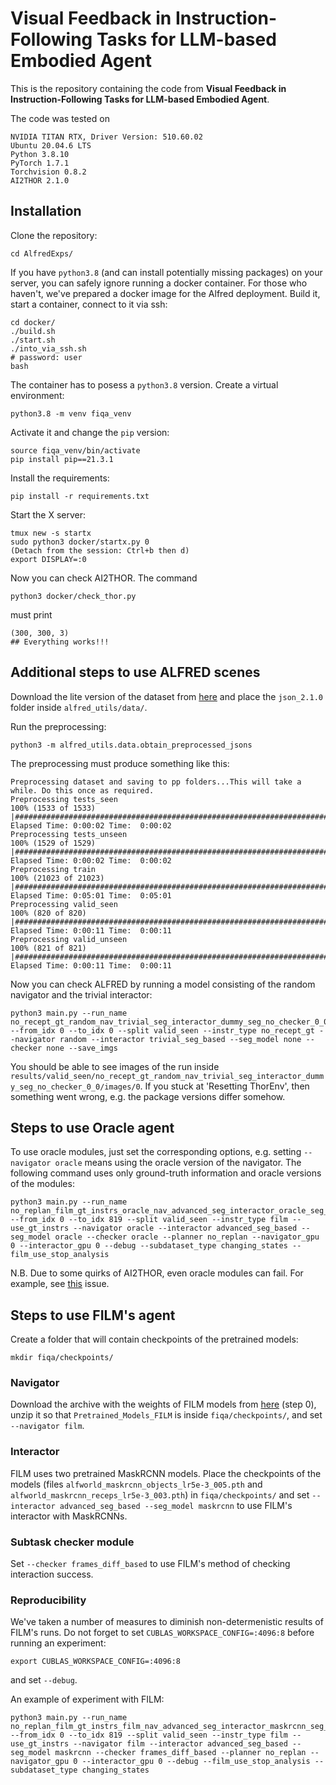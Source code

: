 # Visual Feedback in Instruction-Following Tasks for LLM-based Embodied Agent
This is the repository containing the code from **Visual Feedback in Instruction-Following Tasks for LLM-based Embodied Agent**.

The code was tested on
```
NVIDIA TITAN RTX, Driver Version: 510.60.02
Ubuntu 20.04.6 LTS
Python 3.8.10
PyTorch 1.7.1
Torchvision 0.8.2
AI2THOR 2.1.0
```

## Installation
Clone the repository:
```
cd AlfredExps/
```
If you have `python3.8` (and can install potentially missing packages) on your server, you can safely ignore running a docker container. For those who haven't, we've prepared a docker image for the Alfred deployment. Build it, start a container, connect to it via ssh:
```
cd docker/
./build.sh
./start.sh
./into_via_ssh.sh
# password: user
bash
```
The container has to posess a `python3.8` version. Create a virtual environment:
```
python3.8 -m venv fiqa_venv
```
Activate it and change the `pip` version:
```
source fiqa_venv/bin/activate
pip install pip==21.3.1
```
Install the requirements:
```
pip install -r requirements.txt
```
Start the X server:
```
tmux new -s startx
sudo python3 docker/startx.py 0
(Detach from the session: Ctrl+b then d)
export DISPLAY=:0
```
Now you can check AI2THOR. The command
```
python3 docker/check_thor.py
```
must print
```
(300, 300, 3)
## Everything works!!!
```

## Additional steps to use ALFRED scenes
Download the lite version of the dataset from [here](https://github.com/askforalfred/alfred/tree/master/data) and place the `json_2.1.0` folder inside `alfred_utils/data/`.

Run the preprocessing:
```
python3 -m alfred_utils.data.obtain_preprocessed_jsons
```
The preprocessing must produce something like this:
```
Preprocessing dataset and saving to pp folders...This will take a while. Do this once as required.
Preprocessing tests_seen
100% (1533 of 1533) |####################################################################################################################################################################| Elapsed Time: 0:00:02 Time:  0:00:02
Preprocessing tests_unseen
100% (1529 of 1529) |####################################################################################################################################################################| Elapsed Time: 0:00:02 Time:  0:00:02
Preprocessing train
100% (21023 of 21023) |##################################################################################################################################################################| Elapsed Time: 0:05:01 Time:  0:05:01
Preprocessing valid_seen
100% (820 of 820) |######################################################################################################################################################################| Elapsed Time: 0:00:11 Time:  0:00:11
Preprocessing valid_unseen
100% (821 of 821) |######################################################################################################################################################################| Elapsed Time: 0:00:11 Time:  0:00:11
```

Now you can check ALFRED by running a model consisting of the random navigator and the trivial interactor:
```
python3 main.py --run_name no_recept_gt_random_nav_trivial_seg_interactor_dummy_seg_no_checker_0_0 --from_idx 0 --to_idx 0 --split valid_seen --instr_type no_recept_gt --navigator random --interactor trivial_seg_based --seg_model none --checker none --save_imgs
```
You should be able to see images of the run inside `results/valid_seen/no_recept_gt_random_nav_trivial_seg_interactor_dummy_seg_no_checker_0_0/images/0`. If you stuck at 'Resetting ThorEnv', then something went wrong, e.g. the package versions differ somehow.


## Steps to use Oracle agent
To use oracle modules, just set the corresponding options, e.g. setting `--navigator oracle` means using the oracle version of the navigator. The following command uses only ground-truth information and oracle versions of the modules:
```
python3 main.py --run_name no_replan_film_gt_instrs_oracle_nav_advanced_seg_interactor_oracle_seg_oracle_checker_0_819_changed_states_and_no_renav --from_idx 0 --to_idx 819 --split valid_seen --instr_type film --use_gt_instrs --navigator oracle --interactor advanced_seg_based --seg_model oracle --checker oracle --planner no_replan --navigator_gpu 0 --interactor_gpu 0 --debug --subdataset_type changing_states --film_use_stop_analysis
```

N.B. Due to some quirks of AI2THOR, even oracle modules can fail. For example, see [this](https://github.com/askforalfred/alfred/issues/131#issue-1536359532) issue.

## Steps to use FILM's agent
Create a folder that will contain checkpoints of the pretrained models:
```
mkdir fiqa/checkpoints/
```

### Navigator
Download the archive with the weights of FILM models from [here](https://github.com/soyeonm/FILM/tree/public#download-trained-models) (step 0), unzip it so that `Pretrained_Models_FILM` is inside `fiqa/checkpoints/`, and set `--navigator film`.

### Interactor
FILM uses two pretrained MaskRCNN models. Place the checkpoints of the models (files `alfworld_maskrcnn_objects_lr5e-3_005.pth` and `alfworld_maskrcnn_receps_lr5e-3_003.pth`) in `fiqa/checkpoints/` and set `--interactor advanced_seg_based --seg_model maskrcnn` to use FILM's interactor with MaskRCNNs.

### Subtask checker module
Set `--checker frames_diff_based` to use FILM's method of checking interaction success.

### Reproducibility
We've taken a number of measures to diminish non-determenistic results of FILM's runs.
Do not forget to set `CUBLAS_WORKSPACE_CONFIG=:4096:8` before running an experiment:
```
export CUBLAS_WORKSPACE_CONFIG=:4096:8
```
and set `--debug`.

An example of experiment with FILM:
```
python3 main.py --run_name no_replan_film_gt_instrs_film_nav_advanced_seg_interactor_maskrcnn_seg_film_checker_0_819_changed_states --from_idx 0 --to_idx 819 --split valid_seen --instr_type film --use_gt_instrs --navigator film --interactor advanced_seg_based --seg_model maskrcnn --checker frames_diff_based --planner no_replan --navigator_gpu 0 --interactor_gpu 0 --debug --film_use_stop_analysis --subdataset_type changing_states
```
